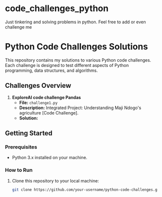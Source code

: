 # code_challenges_python
Just tinkering and solving problems in python. Feel free to add or even challenge me

# Python Code Challenges Solutions

This repository contains my solutions to various Python code challenges. Each challenge is designed to test different aspects of Python programming, data structures, and algorithms.

## Challenges Overview

1. **ExploreAI code challenge Pandas**
   - **File:** `challenge1.py`
   - **Description:** Integrated Project: Understanding Maji Ndogo's agriculture [Code Challenge].
   - **Solution:** 



## Getting Started

### Prerequisites

- Python 3.x installed on your machine.

### How to Run

1. Clone this repository to your local machine:

   ```bash
   git clone https://github.com/your-username/python-code-challenges.git

